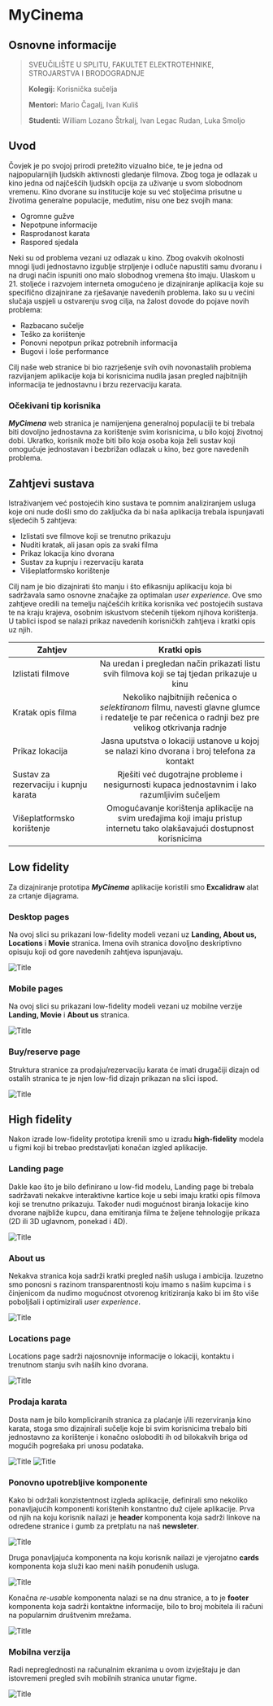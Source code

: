 # MyCinema

## Osnovne informacije
>
>SVEUČILIŠTE U SPLITU,
>FAKULTET ELEKTROTEHNIKE, STROJARSTVA I BRODOGRADNJE
>
>**Kolegij:**
>Korisnička sučelja
>
>**Mentori:**
>Mario Čagalj, Ivan Kuliš
>
>**Studenti:**
>William Lozano Štrkalj, Ivan Legac Rudan, Luka Smoljo

## Uvod

Čovjek je po svojoj prirodi pretežito vizualno biće, te je jedna od najpopularnijih ljudskih aktivnosti gledanje filmova. Zbog toga je odlazak u kino jedna od najčešćih ljudskih opcija za uživanje u svom slobodnom vremenu. Kino dvorane su institucije koje su već stoljećima prisutne u životima generalne populacije, međutim, nisu one bez svojih mana:

- Ogromne gužve 
- Nepotpune informacije
- Rasprodanost karata
- Raspored sjedala

Neki su od problema vezani uz odlazak u kino. Zbog ovakvih okolnosti mnogi ljudi jednostavno izgublje strpljenje i odluče napustiti samu dvoranu i na drugi način ispuniti ono malo slobodnog vremena što imaju. Ulaskom u 21. stoljeće i razvojem interneta omogućeno je dizajniranje aplikacija koje su specifično dizajnirane za rješavanje navedenih problema. Iako su u većini slučaja uspjeli u ostvarenju svog cilja, na žalost dovode do pojave novih problema:

- Razbacano sučelje
- Teško za korištenje
- Ponovni nepotpun prikaz potrebnih informacija
- Bugovi i loše performance

Cilj naše web stranice bi bio razrješenje svih ovih novonastalih problema razvijanjem aplikacije koja bi korisnicima nudila jasan pregled najbitnijih informacija te jednostavnu i brzu rezervaciju karata.

### Očekivani tip korisnika

***MyCimena*** web stranica je namijenjena generalnoj populaciji te bi trebala biti dovoljno jednostavna za korištenje svim korisnicima, u bilo kojoj životnoj dobi. Ukratko, korisnik može biti bilo koja osoba koja želi sustav koji omogućuje jednostavan i bezbrižan odlazak u kino, bez gore navedenih problema.

## Zahtjevi sustava

Istraživanjem već postojećih kino sustava te pomnim analiziranjem usluga koje oni nude došli smo do zaključka da bi naša aplikacija trebala ispunjavati sljedećih 5 zahtjeva:

- Izlistati sve filmove koji se trenutno prikazuju
- Nuditi kratak, ali jasan opis za svaki filma
- Prikaz lokacija kino dvorana
- Sustav za kupnju i rezervaciju karata
- Višeplatformsko korištenje

Cilj nam je bio dizajnirati što manju i što efikasniju aplikaciju koja bi sadržavala samo osnovne značajke za optimalan *user experience*. Ove smo zahtjeve oredili na temelju najčešćih kritika korisnika već postojećih sustava te na kraju krajeva, osobnim iskustvom stečenih tijekom njihova korištenja. U tablici ispod se nalazi prikaz navedenih korisničkih zahtjeva i kratki opis uz njih. 

| Zahtjev  | Kratki opis |
| ------------- |:-------------:|
| Izlistati filmove | Na uredan i pregledan način prikazati listu svih filmova koji se taj tjedan prikazuje u kinu |
| Kratak opis filma | Nekoliko najbitnijih rečenica o *selektiranom* filmu, navesti glavne glumce i redatelje te par rečenica o radnji bez pre velikog otkrivanja radnje     |
| Prikaz lokacija| Jasna uputstva o lokaciji ustanove u kojoj se nalazi kino dvorana i broj telefona za kontakt |
| Sustav za rezervaciju i kupnju karata | Rješiti već dugotrajne probleme i nesigurnosti kupaca jednostavnim i lako razumljivim sučeljem |
| Višeplatformsko korištenje | Omogućavanje korištenja aplikacije na svim uređajima koji imaju pristup internetu tako olakšavajući dostupnost korisnicima |

## Low fidelity

Za dizajniranje prototipa ***MyCinema*** aplikacije koristili smo **Excalidraw** alat za crtanje dijagrama.

### Desktop pages

Na ovoj slici su prikazani low-fidelity modeli vezani uz **Landing, About us, Locations** i **Movie** stranica. Imena ovih stranica dovoljno deskriptivno opisuju koji od gore navedenih zahtjeva ispunjavaju.

![Title](Images/Low-fid-desktop.png)

### Mobile pages

Na ovoj slici su prikazani low-fidelity modeli vezani uz mobilne verzije **Landing, Movie** i **About us** stranica.

![Title](Images/Mobile-low-fid.png)

### Buy/reserve page

Struktura stranice za prodaju/rezervaciju karata će imati drugačiji dizajn od ostalih stranica te je njen low-fid dizajn prikazan na slici ispod.

![Title](Images/Buy-tickets-low-fid.png)

## High fidelity

Nakon izrade low-fidelity prototipa krenili smo u izradu **high-fidelity** modela u figmi koji bi trebao predstavljati konačan izgled aplikacije.

### Landing page

Dakle kao što je bilo definirano u low-fid modelu, Landing page bi trebala sadržavati nekakve interaktivne kartice koje u sebi imaju kratki opis filmova koji se trenutno prikazuju. Također nudi mogućnost biranja lokacije kino dvorane najbliže kupcu, dana emitiranja filma te željene tehnologije prikaza (2D ili 3D uglavnom, ponekad i 4D).

![Title](Images/Landing-page.png)

### About us

Nekakva stranica koja sadrži kratki pregled naših usluga i ambicija. Izuzetno smo ponosni s razinom transparentnosti koju imamo s našim kupcima i s činjenicom da nudimo mogućnost otvorenog kritiziranja kako bi im što više poboljšali i optimizirali *user experience*.

![Title](Images/About-us.png)

### Locations page

Locations page sadrži najosnovnije informacije o lokaciji, kontaktu i trenutnom stanju svih naših kino dvorana.

![Title](Images/Locations-page.png)

### Prodaja karata

Dosta nam je bilo kompliciranih stranica za plaćanje i/ili rezerviranja kino karata, stoga smo dizajnirali sučelje koje bi svim korisnicima trebalo biti jednostavno za korištenje i konačno osloboditi ih od bilokakvih briga od mogućih pogrešaka pri unosu podataka.

![Title](Images/Buy-Reserve.png)
![Title](Images/Payment.png)

### Ponovno upotrebljive komponente

Kako bi održali konzistentnost izgleda aplikacije, definirali smo nekoliko ponavljajućih komponenti korištenih konstantno duž cijele aplikacije. Prva od njih na koju korisnik nailazi je **header** komponenta koja sadrži linkove na određene stranice i gumb za pretplatu na naš **newsleter**.

![Title](Images/Header.png)

Druga ponavljajuća komponenta na koju korisnik nailazi je vjerojatno **cards** komponenta koja služi kao meni naših ponuđenih usluga.

![Title](Images/Cards.png)

Konačna *re-usable* komponenta nalazi se na dnu stranice, a to je **footer** komponenta koja sadrži kontaktne informacije, bilo to broj mobitela ili računi na popularnim društvenim mrežama.

![Title](Images/Footer.png)

### Mobilna verzija

Radi nepreglednosti na računalnim ekranima u ovom izvještaju je dan istovremeni pregled svih mobilnih stranica unutar figme.

![Title](Images/Mobile%20overview.png)


